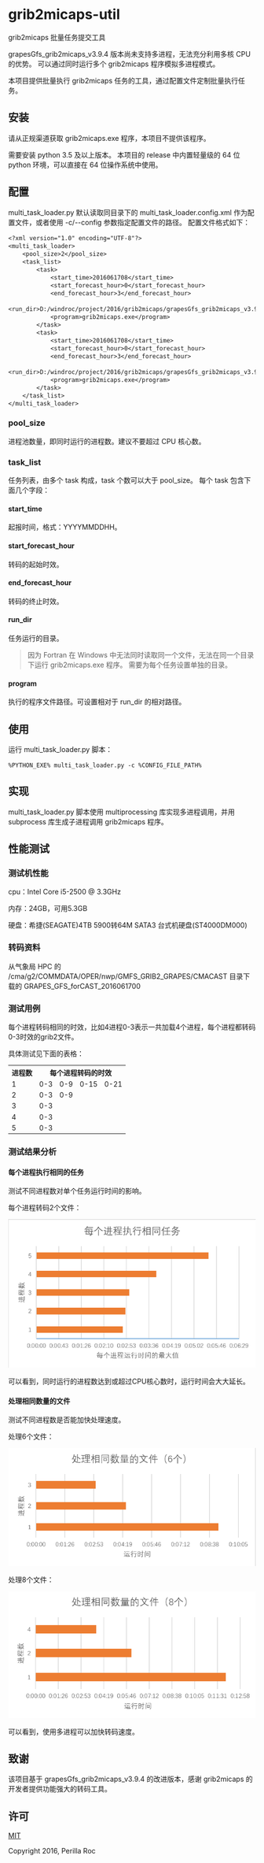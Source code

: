 # grib2micaps-util

grib2micaps 批量任务提交工具

grapesGfs_grib2micaps_v3.9.4 版本尚未支持多进程，无法充分利用多核 CPU 的优势。
可以通过同时运行多个 grib2micaps 程序模拟多进程模式。

本项目提供批量执行 grib2micaps 任务的工具，通过配置文件定制批量执行任务。

## 安装

请从正规渠道获取 grib2micaps.exe 程序，本项目不提供该程序。

需要安装 python 3.5 及以上版本。
本项目的 release 中内置轻量级的 64 位 python 环境，可以直接在 64 位操作系统中使用。


## 配置

multi_task_loader.py 默认读取同目录下的 multi_task_loader.config.xml 作为配置文件，或者使用 -c/--config 参数指定配置文件的路径。
配置文件格式如下：

~~~
<?xml version="1.0" encoding="UTF-8"?>
<multi_task_loader>
    <pool_size>2</pool_size>
    <task_list>
        <task>
            <start_time>2016061708</start_time>
            <start_forecast_hour>0</start_forecast_hour>
            <end_forecast_hour>3</end_forecast_hour>
            <run_dir>D:/windroc/project/2016/grib2micaps/grapesGfs_grib2micaps_v3.9.4_0</run_dir>
            <program>grib2micaps.exe</program>
        </task>
        <task>
            <start_time>2016061708</start_time>
            <start_forecast_hour>0</start_forecast_hour>
            <end_forecast_hour>3</end_forecast_hour>
            <run_dir>D:/windroc/project/2016/grib2micaps/grapesGfs_grib2micaps_v3.9.4_1</run_dir>
            <program>grib2micaps.exe</program>
        </task>
    </task_list>
</multi_task_loader>

~~~

### pool_size

进程池数量，即同时运行的进程数。建议不要超过 CPU 核心数。

### task_list

任务列表，由多个 task 构成，task 个数可以大于 pool_size。
每个 task 包含下面几个字段：

#### start_time

起报时间，格式：YYYYMMDDHH。

#### start_forecast_hour

转码的起始时效。

#### end_forecast_hour

转码的终止时效。

#### run_dir

任务运行的目录。

> 因为 Fortran 在 Windows 中无法同时读取同一个文件，无法在同一个目录下运行 grib2micaps.exe 程序。
> 需要为每个任务设置单独的目录。

#### program

执行的程序文件路径。可设置相对于 run_dir 的相对路径。

## 使用

运行 multi_task_loader.py 脚本：

~~~
%PYTHON_EXE% multi_task_loader.py -c %CONFIG_FILE_PATH%
~~~


## 实现

multi_task_loader.py 脚本使用 multiprocessing 库实现多进程调用，并用 subprocess 库生成子进程调用 grib2micaps 程序。

## 性能测试

### 测试机性能

cpu：Intel Core i5-2500 @ 3.3GHz

内存：24GB，可用5.3GB

硬盘：希捷(SEAGATE)4TB 5900转64M SATA3 台式机硬盘(ST4000DM000)

### 转码资料

从气象局 HPC 的 /cma/g2/COMMDATA/OPER/nwp/GMFS_GRIB2_GRAPES/CMACAST 目录下载的 GRAPES_GFS_forCAST_2016061700

### 测试用例

每个进程转码相同的时效，比如4进程0-3表示一共加载4个进程，每个进程都转码0-3时效的grib2文件。

具体测试见下面的表格：



<table>
    <tr>
        <th>进程数</th>
        <th colspan="4" >每个进程转码的时效</th>
    </tr>
    <tr>
        <td>1</td>
        <td>0-3</td>
        <td>0-9</td>
        <td>0-15</td>
        <td>0-21</td>
    </tr>
    <tr>
        <td>2</td>
        <td>0-3</td>
        <td>0-9</td>
        <td></td>
        <td></td>
    </tr>
    <tr>
        <td>3</td>
        <td>0-3</td>
        <td></td>
        <td></td>
        <td></td>
    </tr>
    <tr>
        <td>4</td>
        <td>0-3</td>
        <td></td>
        <td></td>
        <td></td>
    </tr>
    <tr>
        <td>5</td>
        <td>0-3</td>
        <td></td>
        <td></td>
        <td></td>
    </tr>
</table>

### 测试结果分析

#### 每个进程执行相同的任务

测试不同进程数对单个任务运行时间的影响。

每个进程转码2个文件：

![每个进程执行相同的任务](doc/assert/image/same_task_per_process.png)


可以看到，同时运行的进程数达到或超过CPU核心数时，运行时间会大大延长。


#### 处理相同数量的文件

测试不同进程数是否能加快处理速度。

处理6个文件：

![处理6个文件](doc/assert/image/six_task_total.png)

处理8个文件：

![处理8个文件](doc/assert/image/eight_task_total.png)

可以看到，使用多进程可以加快转码速度。

## 致谢

该项目基于 grapesGfs_grib2micaps_v3.9.4 的改进版本，感谢 grib2micaps 的开发者提供功能强大的转码工具。

## 许可

[MIT]

Copyright 2016, Perilla Roc

[MIT]: https://opensource.org/licenses/MIT